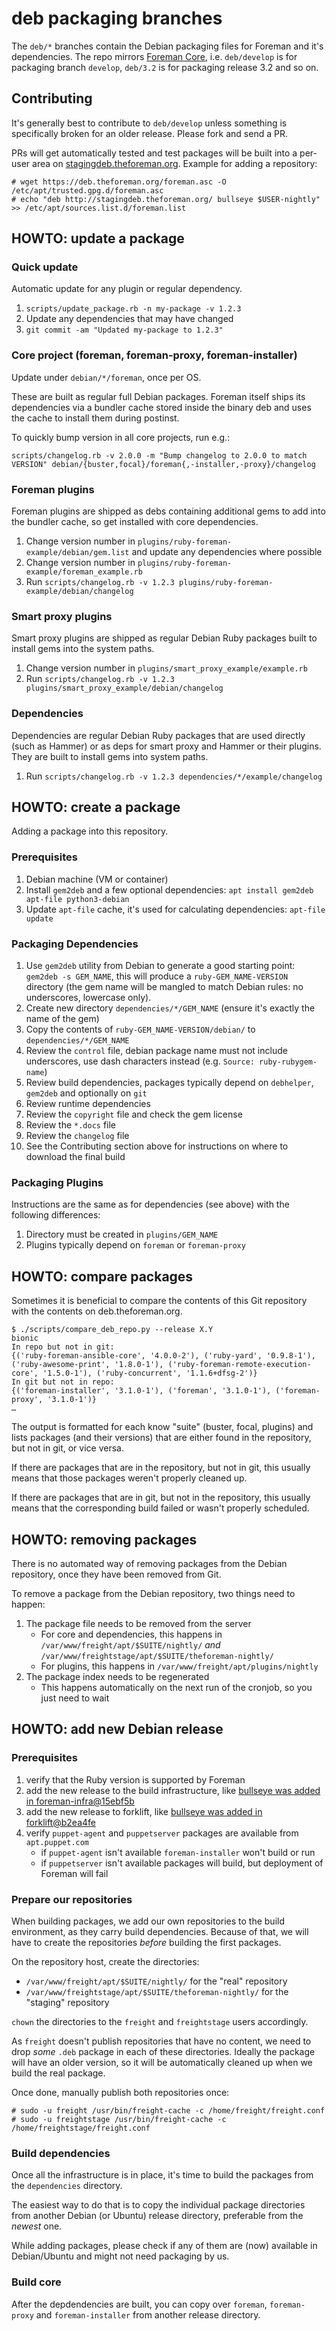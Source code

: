 # deb packaging branches

The `deb/*` branches contain the Debian packaging files for Foreman and it's
dependencies. The repo mirrors [Foreman Core](https://github.com/theforeman/foreman),
i.e. `deb/develop` is for packaging branch `develop`, `deb/3.2` is for packaging release
3.2 and so on.

## Contributing

It's generally best to contribute to `deb/develop` unless something is specifically
broken for an older release. Please fork and send a PR.

PRs will get automatically tested and test packages will be built into a
per-user area on [stagingdeb.theforeman.org](https://stagingdeb.theforeman.org).
Example for adding a repository:

    # wget https://deb.theforeman.org/foreman.asc -O /etc/apt/trusted.gpg.d/foreman.asc
    # echo "deb http://stagingdeb.theforeman.org/ bullseye $USER-nightly" >> /etc/apt/sources.list.d/foreman.list

## HOWTO: update a package

### Quick update

Automatic update for any plugin or regular dependency.

1. `scripts/update_package.rb -n my-package -v 1.2.3`
1. Update any dependencies that may have changed
1. `git commit -am "Updated my-package to 1.2.3"`

### Core project (foreman, foreman-proxy, foreman-installer)

Update under `debian/*/foreman`, once per OS.

These are built as regular full Debian packages.  Foreman itself ships its
dependencies via a bundler cache stored inside the binary deb and uses the cache
to install them during postinst.

To quickly bump version in all core projects, run e.g.:
```
scripts/changelog.rb -v 2.0.0 -m "Bump changelog to 2.0.0 to match VERSION" debian/{buster,focal}/foreman{,-installer,-proxy}/changelog
```

### Foreman plugins

Foreman plugins are shipped as debs containing additional gems to add into the
bundler cache, so get installed with core dependencies.

1. Change version number in `plugins/ruby-foreman-example/debian/gem.list` and
   update any dependencies where possible
1. Change version number in `plugins/ruby-foreman-example/foreman_example.rb`
1. Run `scripts/changelog.rb -v 1.2.3 plugins/ruby-foreman-example/debian/changelog`

### Smart proxy plugins

Smart proxy plugins are shipped as regular Debian Ruby packages built to install
gems into the system paths.

1. Change version number in `plugins/smart_proxy_example/example.rb`
1. Run `scripts/changelog.rb -v 1.2.3 plugins/smart_proxy_example/debian/changelog`

### Dependencies

Dependencies are regular Debian Ruby packages that are used directly (such as Hammer)
or as deps for smart proxy and Hammer or their plugins.  They are built to install
gems into system paths.

1. Run `scripts/changelog.rb -v 1.2.3 dependencies/*/example/changelog`

## HOWTO: create a package

Adding a package into this repository.

### Prerequisites

1. Debian machine (VM or container)
1. Install `gem2deb` and a few optional dependencies: `apt install gem2deb apt-file python3-debian`
1. Update `apt-file` cache, it's used for calculating dependencies: `apt-file update`

### Packaging Dependencies

1. Use `gem2deb` utility from Debian to generate a good starting point: `gem2deb -s GEM_NAME`, this will produce a `ruby-GEM_NAME-VERSION` directory (the gem name will be mangled to match Debian rules: no underscores, lowercase only).
1. Create new directory `dependencies/*/GEM_NAME` (ensure it's exactly the name of the gem)
1. Copy the contents of `ruby-GEM_NAME-VERSION/debian/` to `dependencies/*/GEM_NAME`
1. Review the `control` file, debian package name must not include underscores, use dash characters instead (e.g. `Source: ruby-rubygem-name`)
1. Review build dependencies, packages typically depend on `debhelper`, `gem2deb` and optionally on `git`
1. Review runtime dependencies
1. Review the `copyright` file and check the gem license
1. Review the `*.docs` file
1. Review the `changelog` file
1. See the Contributing section above for instructions on where to download the final build

### Packaging Plugins

Instructions are the same as for dependencies (see above) with the following differences:

1. Directory must be created in `plugins/GEM_NAME`
2. Plugins typically depend on `foreman` or `foreman-proxy`

## HOWTO: compare packages

Sometimes it is beneficial to compare the contents of this Git repository with the contents on deb.theforeman.org.

```console
$ ./scripts/compare_deb_repo.py --release X.Y
bionic
In repo but not in git:
{('ruby-foreman-ansible-core', '4.0.0-2'), ('ruby-yard', '0.9.8-1'), ('ruby-awesome-print', '1.8.0-1'), ('ruby-foreman-remote-execution-core', '1.5.0-1'), ('ruby-concurrent', '1.1.6+dfsg-2')}
In git but not in repo:
{('foreman-installer', '3.1.0-1'), ('foreman', '3.1.0-1'), ('foreman-proxy', '3.1.0-1')}
…
```

The output is formatted for each know "suite" (buster, focal, plugins) and lists packages (and their versions) that are either found in the repository, but not in git, or vice versa.

If there are packages that are in the repository, but not in git, this usually means that those packages weren't properly cleaned up.

If there are packages that are in git, but not in the repository, this usually means that the corresponding build failed or wasn't properly scheduled.

## HOWTO: removing packages

There is no automated way of removing packages from the Debian repository, once they have been removed from Git.

To remove a package from the Debian repository, two things need to happen:
1. The package file needs to be removed from the server
    * For core and dependencies, this happens in `/var/www/freight/apt/$SUITE/nightly/` *and* `/var/www/freightstage/apt/$SUITE/theforeman-nightly/`
    * For plugins, this happens in `/var/www/freight/apt/plugins/nightly`
1. The package index needs to be regenerated
    * This happens automatically on the next run of the cronjob, so you just need to wait

## HOWTO: add new Debian release

### Prerequisites

1. verify that the Ruby version is supported by Foreman
1. add the new release to the build infrastructure, like [bullseye was added in foreman-infra@15ebf5b](https://github.com/theforeman/foreman-infra/commit/15ebf5bdf553d4af2e4ff87ac89b8e39b124a706)
1. add the new release to forklift, like [bullseye was added in forklift@b2ea4fe](https://github.com/theforeman/forklift/commit/b2ea4fead5f247358e2a23a49e16f1bef3b5f9b8)
1. verify `puppet-agent` and `puppetserver` packages are available from `apt.puppet.com`
    * if `puppet-agent` isn't available `foreman-installer` won't build or run
    * if `puppetserver` isn't available packages will build, but deployment of Foreman will fail

### Prepare our repositories

When building packages, we add our own repositories to the build environment, as they carry build dependencies.
Because of that, we will have to create the repositories *before* building the first packages.

On the repository host, create the directories:
* `/var/www/freight/apt/$SUITE/nightly/` for the "real" repository
* `/var/www/freightstage/apt/$SUITE/theforeman-nightly/` for the "staging" repository

`chown` the directories to the `freight` and `freightstage` users accordingly.

As `freight` doesn't publish repositories that have no content, we need to drop *some* `.deb` package in each of these directories.
Ideally the package will have an older version, so it will be automatically cleaned up when we build the real package.

Once done, manually publish both repositories once:

```console
# sudo -u freight /usr/bin/freight-cache -c /home/freight/freight.conf
# sudo -u freightstage /usr/bin/freight-cache -c /home/freightstage/freight.conf
```

### Build dependencies

Once all the infrastructure is in place, it's time to build the packages from the `dependencies` directory.

The easiest way to do that is to copy the individual package directories from another Debian (or Ubuntu) release directory, preferable from the *newest* one.

While adding packages, please check if any of them are (now) available in Debian/Ubuntu and might not need packaging by us.

### Build core

After the depdendencies are built, you can copy over `foreman`, `foreman-proxy` and `foreman-installer` from another release directory.
